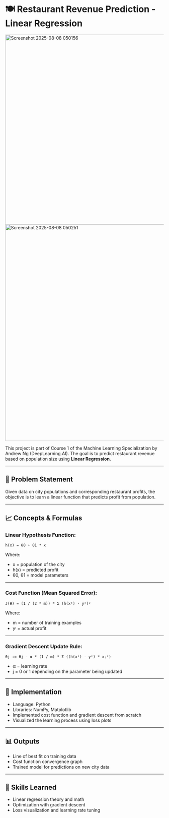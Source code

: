 # 🍽️ Restaurant Revenue Prediction - Linear Regression

<img width="1390" height="602" alt="Screenshot 2025-08-08 050156" src="https://github.com/user-attachments/assets/054553c5-4753-43ea-8837-9398125ecf3b" />

<img width="1479" height="688" alt="Screenshot 2025-08-08 050251" src="https://github.com/user-attachments/assets/0a19a1f9-60bc-487d-bf6b-db74e6f15c74" />


This project is part of Course 1 of the Machine Learning Specialization by Andrew Ng (DeepLearning.AI). The goal is to predict restaurant revenue based on population size using **Linear Regression**.

---

## 📌 Problem Statement

Given data on city populations and corresponding restaurant profits, the objective is to learn a linear function that predicts profit from population.

---

## 📈 Concepts & Formulas

### Linear Hypothesis Function:

    h(x) = θ0 + θ1 * x

Where:
- x = population of the city
- h(x) = predicted profit
- θ0, θ1 = model parameters

---

### Cost Function (Mean Squared Error):

    J(θ) = (1 / (2 * m)) * Σ (h(xᶦ) - yᶦ)²

Where:
- m = number of training examples
- yᶦ = actual profit

---

### Gradient Descent Update Rule:

    θj := θj - α * (1 / m) * Σ ((h(xᶦ) - yᶦ) * xⱼᶦ)

- α = learning rate
- j = 0 or 1 depending on the parameter being updated

---

## 🔧 Implementation

- Language: Python
- Libraries: NumPy, Matplotlib
- Implemented cost function and gradient descent from scratch
- Visualized the learning process using loss plots

---

## 📊 Outputs

- Line of best fit on training data
- Cost function convergence graph
- Trained model for predictions on new city data

---

## 🧠 Skills Learned

- Linear regression theory and math
- Optimization with gradient descent
- Loss visualization and learning rate tuning
